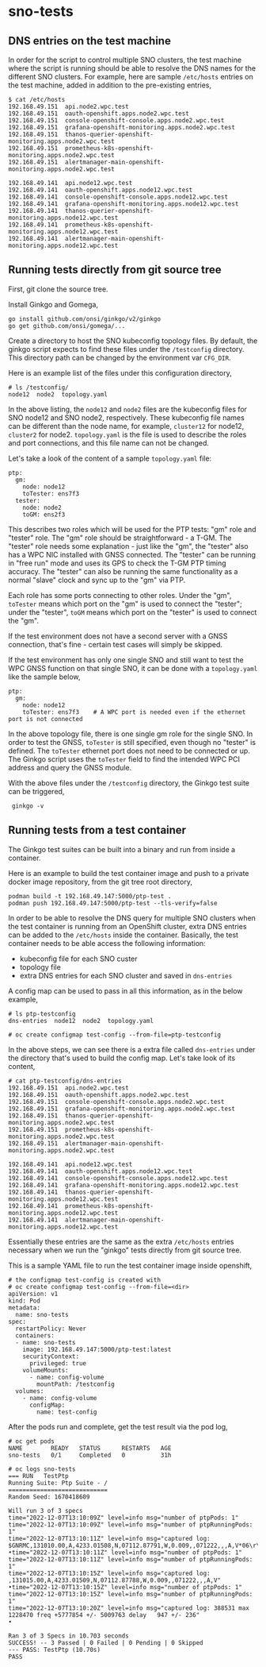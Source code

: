 # sno-tests

## DNS entries on the test machine

In order for the script to control multiple SNO clusters, the test machine where the script is running should be able to resolve the DNS names for the different SNO clusters. For example, here are sample `/etc/hosts` entries on the test machine, added in addition to the pre-existing entries,

```
$ cat /etc/hosts
192.168.49.151	api.node2.wpc.test
192.168.49.151	oauth-openshift.apps.node2.wpc.test
192.168.49.151	console-openshift-console.apps.node2.wpc.test
192.168.49.151	grafana-openshift-monitoring.apps.node2.wpc.test
192.168.49.151	thanos-querier-openshift-monitoring.apps.node2.wpc.test
192.168.49.151	prometheus-k8s-openshift-monitoring.apps.node2.wpc.test
192.168.49.151	alertmanager-main-openshift-monitoring.apps.node2.wpc.test

192.168.49.141	api.node12.wpc.test
192.168.49.141	oauth-openshift.apps.node12.wpc.test
192.168.49.141	console-openshift-console.apps.node12.wpc.test
192.168.49.141	grafana-openshift-monitoring.apps.node12.wpc.test
192.168.49.141	thanos-querier-openshift-monitoring.apps.node12.wpc.test
192.168.49.141	prometheus-k8s-openshift-monitoring.apps.node12.wpc.test
192.168.49.141	alertmanager-main-openshift-monitoring.apps.node12.wpc.test
```

## Running tests directly from git source tree

First, git clone the source tree.

Install Ginkgo and Gomega,

```
go install github.com/onsi/ginkgo/v2/ginkgo
go get github.com/onsi/gomega/...
```

Create a directory to host the SNO kubeconfig topology files. By default, the ginkgo script expects to find these files under the `/testconfig` directory. This directory path can be changed by the environment var `CFG_DIR`.

Here is an example list of the files under this configuration directory,
```
# ls /testconfig/
node12  node2  topology.yaml
```

In the above listing, the `node12` and `node2` files are the kubeconfig files for SNO node12 and SNO node2, respectively. These kubeconfig file names can be different than the node name, for example, `cluster12` for node12, `cluster2` for node2.  `topology.yaml` is the file is used to describe the roles and port connections, and this file name can not be changed.

Let's take a look of the content of a sample `topology.yaml` file:
```
ptp:
  gm:
    node: node12
    toTester: ens7f3
  tester:
    node: node2
    toGM: ens2f3
```

This describes two roles which will be used for the PTP tests: "gm" role and "tester" role. The "gm" role should be straightforward - a T-GM. The "tester" role needs some explanation - just like the "gm", the "tester" also has a WPC NIC installed with GNSS connected. The "tester" can be running in "free run" mode and uses its GPS to check the T-GM PTP timing accuracy. The "tester" can also be running the same functionality as a normal "slave" clock and sync up to the "gm" via PTP.

Each role has some ports connecting to other roles. Under the "gm", `toTester` means which port on the "gm" is used to connect the "tester"; under the "tester", `toGM` means which port on the "tester" is used to connect the "gm".

If the test environment does not have a second server with a GNSS connection, that's fine - certain test cases will simply be skipped.

If the test environment has only one single SNO and still want to test the WPC GNSS function on that single SNO, it can be done with a `topology.yaml` like the sample below,
```
ptp:
  gm:
    node: node12
    toTester: ens7f3    # A WPC port is needed even if the ethernet port is not connected
```

In the above topology file, there is one single gm role for the single SNO. In order to test the GNSS, `toTester` is still specified, even though no "tester" is defined. The `toTester` ethernet port does not need to be connected or up. The Ginkgo script uses the `toTester` field to find the intended WPC PCI address and query the GNSS module.  

With the above files under the `/testconfig` directory, the Ginkgo test suite can be triggered,
```
 ginkgo -v
 ```

## Running tests from a test container

The Ginkgo test suites can be built into a binary and run from inside a container.

Here is an example to build the test container image and push to a private docker image repository, from the git tree root directory, 
```
podman build -t 192.168.49.147:5000/ptp-test .
podman push 192.168.49.147:5000/ptp-test --tls-verify=false
```

In order to be able to resolve the DNS query for multiple SNO clusters when the test container is running from an OpenShift cluster, extra DNS entries can be added to the `/etc/hosts` inside the container. Basically, the test container needs to be able access the following information:
* kubeconfig file for each SNO custer
* topology file
* extra DNS entries for each SNO cluster and saved in `dns-entries`

A config map can be used to pass in all this information, as in the below example,
```
# ls ptp-testconfig
dns-entries  node12  node2  topology.yaml

# oc create configmap test-config --from-file=ptp-testconfig
```

In the above steps, we can see there is a extra file called `dns-entries` under the directory that's used to build the config map. Let's take look of its content,
```
# cat ptp-testconfig/dns-entries
192.168.49.151	api.node2.wpc.test
192.168.49.151	oauth-openshift.apps.node2.wpc.test
192.168.49.151	console-openshift-console.apps.node2.wpc.test
192.168.49.151	grafana-openshift-monitoring.apps.node2.wpc.test
192.168.49.151	thanos-querier-openshift-monitoring.apps.node2.wpc.test
192.168.49.151	prometheus-k8s-openshift-monitoring.apps.node2.wpc.test
192.168.49.151	alertmanager-main-openshift-monitoring.apps.node2.wpc.test

192.168.49.141	api.node12.wpc.test
192.168.49.141	oauth-openshift.apps.node12.wpc.test
192.168.49.141	console-openshift-console.apps.node12.wpc.test
192.168.49.141	grafana-openshift-monitoring.apps.node12.wpc.test
192.168.49.141	thanos-querier-openshift-monitoring.apps.node12.wpc.test
192.168.49.141	prometheus-k8s-openshift-monitoring.apps.node12.wpc.test
192.168.49.141	alertmanager-main-openshift-monitoring.apps.node12.wpc.test
```

Essentially these entries are the same as the extra `/etc/hosts` entries necessary when we run the "ginkgo" tests directly from git source tree.

This is a sample YAML file to run the test container image inside openshift,
```
# the configmap test-config is created with
# oc create configmap test-config --from-file=<dir>
apiVersion: v1 
kind: Pod 
metadata:
  name: sno-tests
spec:
  restartPolicy: Never
  containers:
  - name: sno-tests 
    image: 192.168.49.147:5000/ptp-test:latest
    securityContext:
      privileged: true
    volumeMounts:
      - name: config-volume
        mountPath: /testconfig
  volumes:
    - name: config-volume
      configMap:
        name: test-config
```

After the pods run and complete, get the test result via the pod log,
```
# oc get pods
NAME        READY   STATUS      RESTARTS   AGE
sno-tests   0/1     Completed   0          31h

# oc logs sno-tests
=== RUN   TestPtp
Running Suite: Ptp Suite - /
============================
Random Seed: 1670418609

Will run 3 of 3 specs
time="2022-12-07T13:10:09Z" level=info msg="number of ptpPods: 1"
time="2022-12-07T13:10:09Z" level=info msg="number of ptpRunningPods: 1"
time="2022-12-07T13:10:11Z" level=info msg="captured log: $GNRMC,131010.00,A,4233.01508,N,07112.87791,W,0.009,,071222,,,A,V*06\r\r\n$GNGGA,131010.00,4233.01508,N,07112.87791,W,1,07,1.18,57.3,M,-33.0,M,,*4E\r\r\n$GNGGA,131011.00,4233.01509,N,07112.87791,W,1,07,1.18,57.3,M,-33.0,M,,*4E\r\r\n"
•time="2022-12-07T13:10:11Z" level=info msg="number of ptpPods: 1"
time="2022-12-07T13:10:11Z" level=info msg="number of ptpRunningPods: 1"
time="2022-12-07T13:10:15Z" level=info msg="captured log: ,131015.00,A,4233.01509,N,07112.87788,W,0.009,,071222,,,A,V"
•time="2022-12-07T13:10:15Z" level=info msg="number of ptpPods: 1"
time="2022-12-07T13:10:15Z" level=info msg="number of ptpRunningPods: 1"
time="2022-12-07T13:10:20Z" level=info msg="captured log: 388531 max 1228470 freq +5777854 +/- 5009763 delay   947 +/- 236"
•

Ran 3 of 3 Specs in 10.703 seconds
SUCCESS! -- 3 Passed | 0 Failed | 0 Pending | 0 Skipped
--- PASS: TestPtp (10.70s)
PASS
```
